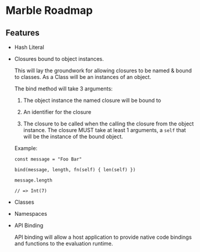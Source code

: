 # Marble Roadmap

## Features

- Hash Literal

- Closures bound to object instances.

  This will lay the groundwork for allowing closures to be named & bound to classes. As a Class will be an instances of an object.

  The bind method will take 3 arguments:

    1) The object instance the named closure will be bound to

    2) An identifier for the closure

    3) The closure to be called when the calling the closure from the object instance. The closure MUST take at least 1 arguments, a `self` that will be the instance of the bound object.

  Example:

  ```marble
  const message = "Foo Bar"

  bind(message, length, fn(self) { len(self) })

  message.length

  // => Int(7)
  ```

- Classes

- Namespaces

- API Binding

  API binding will allow a host application to provide native code bindings and functions to the evaluation runtime.
